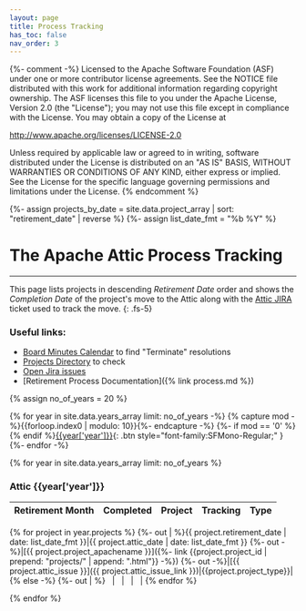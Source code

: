 ```yaml
---
layout: page
title: Process Tracking
has_toc: false
nav_order: 3
---
```

{%- comment -%}
Licensed to the Apache Software Foundation (ASF) under one or more
contributor license agreements.  See the NOTICE file distributed with
this work for additional information regarding copyright ownership.
The ASF licenses this file to you under the Apache License, Version 2.0
(the "License"); you may not use this file except in compliance with
the License.  You may obtain a copy of the License at

http://www.apache.org/licenses/LICENSE-2.0

Unless required by applicable law or agreed to in writing, software
distributed under the License is distributed on an "AS IS" BASIS,
WITHOUT WARRANTIES OR CONDITIONS OF ANY KIND, either express or implied.
See the License for the specific language governing permissions and
limitations under the License.
{% endcomment %}

{%- assign projects_by_date = site.data.project_array | sort: "retirement_date" | reverse %}
{%- assign list_date_fmt = "%b %Y" %}

# The Apache Attic Process Tracking
***

This page lists projects in descending *Retirement Date* order and shows the *Completion Date* of the project's
move to the Attic along with the [Attic JIRA](https://issues.apache.org/jira/projects/ATTIC) ticket
used to track the move.
{: .fs-5}

### Useful links:

  - [Board Minutes Calendar](https://www.apache.org/foundation/board/calendar.html) to find "Terminate" resolutions
  - [Projects Directory](https://projects.apache.org/) to check
  - [Open Jira issues](https://issues.apache.org/jira/issues/?jql=status%20in%20(Open%2C%20%22In%20Progress%22%2C%20Reopened)%20AND%20labels%20%3D%20retire-project)
  - [Retirement Process Documentation]({% link process.md %})

{% assign no_of_years = 20 %}

{% for year in site.data.years_array limit: no_of_years -%}
{% capture mod -%}{{forloop.index0 | modulo: 10}}{%- endcapture -%} 
{%- if mod == '0' %}<br />{% endif %}[{{year['year']}}](#attic-{{year['year']}}){: .btn style="font-family:SFMono-Regular;" }&nbsp;
{%- endfor -%}


{% for year in site.data.years_array limit: no_of_years %}

### Attic {{year['year']}}

|Retirement Month|Completed|Project|Tracking|Type|
|:---------------|:--------|:------|:-------|:---|
{% for project in year.projects %}
{%- out | %}{{ project.retirement_date  | date: list_date_fmt }}|{{ project.attic_date | date: list_date_fmt }}
    {%- out -%}|[{{ project.project_apachename }}]({%- link {{project.project_id | prepend: "projects/" | append: ".html"}} -%})
    {%- out -%}|[{{ project.attic_issue }}]({{ project.attic_issue_link }})|{{project.project_type}}|
{% else -%}
{%- out | %} &nbsp; | &nbsp; | &nbsp; | &nbsp; |
{% endfor %}


{% endfor %}


